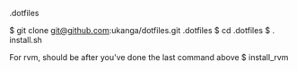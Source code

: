 .dotfiles

$ git clone git@github.com:ukanga/dotfiles.git .dotfiles
$ cd .dotfiles
$ . install.sh

For rvm, should be after you've done the last command above
$ install_rvm
